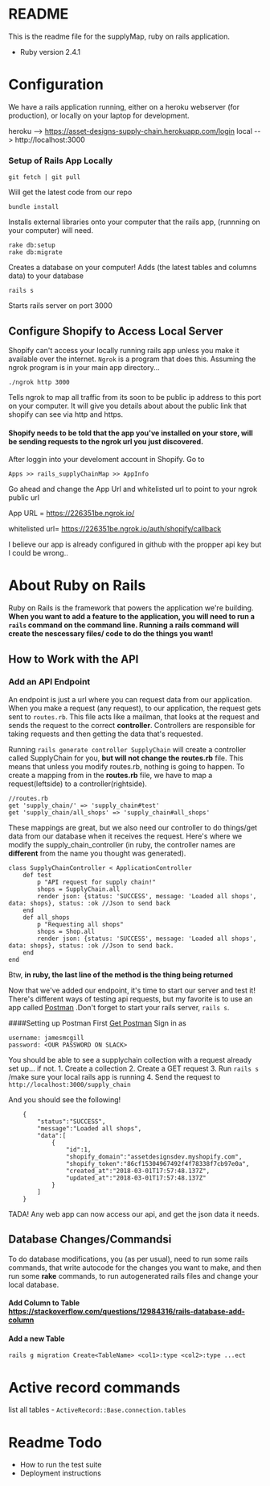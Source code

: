 # README

This is the readme file for the supplyMap, ruby on rails application.

* Ruby version
2.4.1


# Configuration
We have a rails application running, either on a heroku webserver (for production), or locally on your laptop for development.

heroku --> https://asset-designs-supply-chain.herokuapp.com/login
local --> http://localhost:3000
### Setup of Rails App Locally
    git fetch | git pull
Will get the latest code from our repo

    bundle install
Installs external libraries onto your computer that the rails app, (runnning on your computer) will need.

    rake db:setup
    rake db:migrate
Creates a database on your computer! Adds (the latest tables and columns data) to your database

    rails s 
Starts rails server on port 3000

## Configure Shopify to Access Local Server
Shopify can't access your locally running rails app unless you make it available over the internet. `Ngrok` is a program that does this. Assuming the ngrok program is in your main app directory...

    ./ngrok http 3000


Tells ngrok to map all traffic from its soon to be public ip address to this port on your computer. It will give you details about about the public link that shopify can see via http and https.

#### Shopify needs to be told that the app you've installed on your store, will be sending requests to the ngrok url you just discovered.
After loggin into your develoment account in Shopify.
Go to

    Apps >> rails_supplyChainMap >> AppInfo

Go ahead and change the App Url and whitelisted url to point to your ngrok public url

App URL = https://226351be.ngrok.io/ 

whitelisted url= https://226351be.ngrok.io/auth/shopify/callback

I believe our app is already configured in github with the propper api key but I could be wrong..
    

# About Ruby on Rails
Ruby on Rails is the framework that powers the application we're building. **When you want to add a feature to the application, you will need to run a `rails` command on the command line. Running a rails command will create the nescessary files/ code to do the things you want!**


## How to Work with the API

### Add an API Endpoint
An endpoint is just a url where you can request data from our application. When you make a request (any request), to our application, the request gets sent to `routes.rb`. This file acts like a mailman, that looks at the request and sends the request to the correct **controller**. Controllers are responsible for taking requests and then getting the data that's requested.

Running `rails generate controller SupplyChain` will create a controller called SupplyChain for you, **but will not change the routes.rb** file. This means that unless you modify routes.rb, nothing is going to happen.
To create a mapping from  in the **routes.rb** file, we have to map a request(leftside) to a controller(rightside).


	//routes.rb 
	get 'supply_chain/' => 'supply_chain#test'
	get 'supply_chain/all_shops' => 'supply_chain#all_shops'

These mappings are great, but we also need our controller to do things/get data from our database when it receives the request. Here's where we modify the supply_chain_controller (in ruby, the controller names are **different** from the name you thought was generated).

	class SupplyChainController < ApplicationController
	    def test 
	        p "API request for supply chain!"
	        shops = SupplyChain.all
	        render json: {status: 'SUCCESS', message: 'Loaded all shops', data: shops}, status: :ok //Json to send back
	    end 
	    def all_shops
	        p "Requesting all shops"
	        shops = Shop.all
	        render json: {status: 'SUCCESS', message: 'Loaded all shops', data: shops}, status: :ok //Json to send back.
	    end 
	end

Btw, **in ruby, the last line of the method is the thing being returned**

Now that we've added our endpoint, it's time to start our server and test it! There's different ways of testing api requests, but my favorite is to use an app called [Postman](https://www.getpostman.com/) .Don't forget to start your rails server, `rails s`.

####Setting up Postman
First [Get Postman](https://www.getpostman.com/) 
Sign in as 

	username: jamesmcgill
	password: <OUR PASSWORD ON SLACK>

You should be able to see a supplychain collection with a request already set up... if not. 
	1. Create a collection
	2. Create a GET request
	3. Run `rails s` /make sure your local rails app is running
	4. Send the request to `http://localhost:3000/supply_chain`

And you should see the following!

        {
            "status":"SUCCESS",
            "message":"Loaded all shops",
            "data":[
                {
                    "id":1,
                    "shopify_domain":"assetdesignsdev.myshopify.com",
                    "shopify_token":"86cf15304967492f4f78338f7cb97e0a",
                    "created_at":"2018-03-01T17:57:48.137Z",
                    "updated_at":"2018-03-01T17:57:48.137Z"
                }
            ]
        }

TADA! Any web app can now access our api, and get the json data it needs.


## Database Changes/Commandsi
To do database modifications, you (as per usual), need to run some rails commands, that write autocode for the changes you want to make, and then run some **rake** commands, to run autogenerated rails files and change your local database.

#### Add  Column to Table https://stackoverflow.com/questions/12984316/rails-database-add-column

#### Add a new Table
`rails g migration Create<TableName> <col1>:type <col2>:type ...ect`
    
# Active record commands
list all tables - `ActiveRecord::Base.connection.tables`



# Readme Todo
* How to run the test suite
* Deployment instructions
